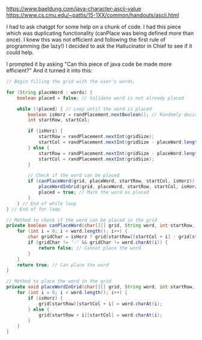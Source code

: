 https://www.baeldung.com/java-character-ascii-value
https://www.cs.cmu.edu/~pattis/15-1XX/common/handouts/ascii.html

I had to ask chatgpt for some help on a chunk of code.  I had this piece which was duplicating functionality (canPlace was being defined more than once).  I knew this was not efficient and following the first rule of programming (be lazy!) I decided to ask the Hallucinator in Chief to see if it could help.

I prompted it by asking "Can this piece of java code be made more efficient?"
And it turned it into this:

``` java
// Begin filling the grid with the user's words.

for (String placeWord : words) {
    boolean placed = false; // Validate word is not already placed

    while (!placed) { // Loop until the word is placed
        boolean isHorz = randPlacement.nextBoolean(); // Randomly decide direction
        int startRow, startCol;

        if (isHorz) {
            startRow = randPlacement.nextInt(gridSize);
            startCol = randPlacement.nextInt(gridSize - placeWord.length());
        } else {
            startRow = randPlacement.nextInt(gridSize - placeWord.length());
            startCol = randPlacement.nextInt(gridSize);
        }

        // Check if the word can be placed
        if (canPlaceWord(grid, placeWord, startRow, startCol, isHorz)) {
            placeWordInGrid(grid, placeWord, startRow, startCol, isHorz);
            placed = true; // Mark the word as placed
        }
    } // End of while loop
} // End of for loop

// Method to check if the word can be placed in the grid
private boolean canPlaceWord(char[][] grid, String word, int startRow, int startCol, boolean isHorz) {
    for (int i = 0; i < word.length(); i++) {
        char gridChar = isHorz ? grid[startRow][startCol + i] : grid[startRow + i][startCol];
        if (gridChar != '-' && gridChar != word.charAt(i)) {
            return false; // Cannot place the word
        }
    }
    return true; // Can place the word
}

// Method to place the word in the grid
private void placeWordInGrid(char[][] grid, String word, int startRow, int startCol, boolean isHorz) {
    for (int i = 0; i < word.length(); i++) {
        if (isHorz) {
            grid[startRow][startCol + i] = word.charAt(i);
        } else {
            grid[startRow + i][startCol] = word.charAt(i);
        }
    }
}

